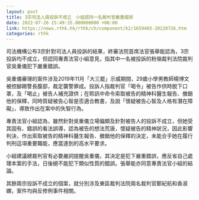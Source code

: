 ```yaml
---
layout: post
title: 3宗司法人員投訴不成立　小組認同一名裁判官嚴重錯誤
date: 2022-07-26 15:49:35.000000000 +08:00
link: https://news.rthk.hk/rthk/ch/component/k2/1659403-20220726.htm
categories: rthk
---
```


司法機構公布3宗針對司法人員投訴的結果，終審法院首席法官張舉能認為，3宗投訴均不成立，但認同專責法官小組意見，指其中一名被投訴的粉嶺裁判法院裁判官吳重儀犯下嚴重錯誤。

吳重儀審理的案件涉及2019年11月「大三罷」示威期間，29歲小學男教師楊博文被控腳踢警長腹部，裁定襲警罪成。投訴人指裁判官「喝令」被告作供時脫下口罩，及「喝止」被告人補充證供；在聆訊中命令索取被告的精神科醫生報告、撤銷他的保釋，同時質疑被告心智是否適合教書，及說「懷疑被告心智及人格有潛在障礙」，導致作出在案中的失智行為。

專責法官小組認為，雖然針對吳重儀立場偏頗及針對被告人的投訴不成立，但她受其固有、錯誤的看法誤導，認為被告的想法荒唐，懷疑被告的精神狀況，因此影響判決，作出索取被告的精神科醫生報告、撤銷他的保釋的決定，未能合乎她在履行判刑這項重要職能，應當達到的高水平要求。

小組建議總裁判官有必要嚴詞提醒吳重儀，其決定是犯下嚴重錯誤，應反省自己處理本案的手法，日後絕不能犯下類似性質的錯誤。張舉能亦同意專責法官小組的結論。

其餘兩宗投訴不成立的個案，就分別涉及東區裁判法院兩名裁判官鄭紀航和香淑嫻，案件均與反修例事件相關。

